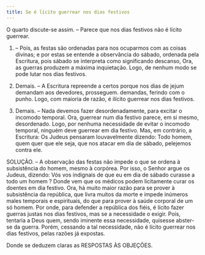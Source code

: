 ```yaml
---
title: Se é lícito guerrear nos dias festivos
---
```


O quarto discute-se assim. – Parece que nos dias festivos não é lícito guerrear.  

1. – Pois, as festas são ordenadas para nos ocuparmos com as coisas divinas; e por estas se entende a observância do sábado, ordenada pela Escritura, pois sábado se interpreta como significando descanso, Ora, as guerras produzem a máxima inquietação. Logo, de nenhum modo se pode lutar nos dias festivos.  

2. Demais. – A Escritura repreende a certos porque nos dias de jejum demandam aos devedores, prosseguem. demandas, ferindo com o punho. Logo, com maioria de razão, é ilícito guerrear nos dias festivos.  

3. Demais. – Nada devemos fazer desordenadamente, para excitar o incomodo temporal. Ora, guerrear num dia festivo parece, em si mesmo, desordenado. Logo, por nenhuma necessidade de evitar o incomodo temporal, ninguém deve guerrear em dia festivo.  Mas, em contrário, a Escritura: Os Judeus pensaram louvavelmente dizendo: Todo homem, quem quer que ele seja, que nos atacar em dia de sábado, pelejemos contra ele.  

SOLUÇÃO. – A observação das festas não impede o que se ordena à subsistência do homem, mesmo à corpórea. Por isso, o Senhor argue os Judeus, dizendo: Vós vos indignais de que eu em dia de sábado curasse a todo um homem ? Donde vem que os médicos podem licitamente curar os doentes em dia festivo. Ora, há muito maior razão para se prover à subsistência da república, que livra muitos da morte e impede inúmeros males temporais e espirituais, do que para prover à saúde corporal de um só homem. Por onde, para defender a república dos fiéis, é lícito fazer guerras justas nos dias festivos, mas se a necessidade o exigir. Pois, tentaria a Deus quem, sendo iminente essa necessidade, quisesse abster- se da guerra. Porém, cessando a tal necessidade, não é lícito guerrear nos dias festivos, pelas razões já expostas.  

Donde se deduzem claras as RESPOSTAS ÀS OBJEÇÕES.